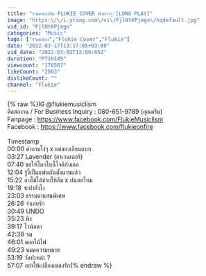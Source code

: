 ```yaml
---
title: "รวมเพลงฮิต FLUKIE COVER ฟังยาวๆ [LONG PLAY]"
image: "https:\/\/i.ytimg.com\/vi\/FjlNtKPjmgo\/hqdefault.jpg"
vid_id: "FjlNtKPjmgo"
categories: "Music"
tags: ["รวมเพลง","Flukie Cover","Flukie"]
date: "2022-03-17T13:17:05+03:00"
vid_date: "2022-03-02T12:00:05Z"
duration: "PT1H14S"
viewcount: "176567"
likeCount: "2003"
dislikeCount: ""
channel: "Flukie"
---
```

{% raw %}IG @flukiemusiclism<br />ติดต่องาน / For Business Inquiry : 080-651-9789 (คุณครีม)<br />Fanpage : <a rel="nofollow" target="blank" href="https://www.facebook.com/FlukieMusiclism">https://www.facebook.com/FlukieMusiclism</a><br />Facebook : <a rel="nofollow" target="blank" href="https://www.facebook.com/flukieonfire">https://www.facebook.com/flukieonfire</a><br /><br />Timestamp<br />00:00  คำถามโง่ๆ x แค่ของเลียนแบบ<br />03:27 Lavender (ลาเวนเดอร์)<br />07:40 ขอให้โลกใบนี้ใจดีกับเธอ<br />12:04 รู้งี้เป็นแฟนกันตั้งนานแล้ว<br />15:22 ลบไม่ได้ช่วยให้ลืม x ฝนตกไหม<br />19:18 จะทำยังไง<br />23:03 ธรรมดาแสนพิเศษ<br />26:26 จำเลยรัก<br />30:49 UNDO<br />35:23 พิง<br />39:17 ไวน์ลดา<br />42:38 จม<br />46:01 ดอกไม้ไฟ<br />49:23 หมดความหมาย<br />53:19 วัดปะหล่ะ ?<br />57:07 อย่าให้เปลืองเพลงรัก{% endraw %}
